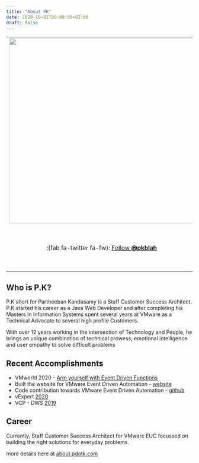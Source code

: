 ```yaml
---
title: "About PK"
date: 2020-10-01T00:00:00+02:00
draft: false
---
```


<div id="twitter-feed-auto" style="position: absolute; margin-top: 0.75rem;right: -260px">
    <a class="twitter-timeline" data-width="250" data-height="900" data-dnt="true" data-chrome="noborders nofooter noheader" href="https://twitter.com/pkblah?ref_src=twsrc%5Etfw">Tweets by pkblah</a> <script async src="https://platform.twitter.com/widgets.js" charset="utf-8"></script> 
</div>

<table>
<tr>

<td style="border:none; width:25%;">
    <image src="/img/about/author-pk.JPG" src-s="/img/about/author-pk.JPG" width="500" class="blueglow" />
</td>

<td colspan="3" style="border:none">
    {{< mapbox lng=-122.20068 lat=47.61038 zoom=12 >}}
</td>

</tr>
<tr>

<td colspan="1" style="border:none;text-align:center;"> :(fab fa-twitter fa-fw): <a href="https://twitter.com/pkblah" target="_blank">Follow <b>@pkblah</b></a> </td> 
<td colspan="1" style="border:none;text-align:center;"> :(fab fa-github fa-fw): <a href="https://github.com/pksrc" target="_blank">Follow <b>@pksrc</b></a> </td>
<td colspan="1" style="border:none;text-align:center;"> :(fab fa-linkedin fa-fw): <a href="https://www.linkedin.com/in/pky" target="_blank">Connect on <b>LinkedIn</b></a> </td> 
<td colspan="1" style="border:none;text-align:center;"> 

:(fas fa-envelope fa-fw): [Email PK](mailto{?:}partheeban.kandasamy@gmail.com) 

</td> 
</tr>
</table>

## Who is P.K?

P.K short for Partheeban Kandasamy is a Staff Customer Success Architect. P.K started his career as a Java Web Developer and after completing his Masters in Information Systems spent several years at VMware as a Technical Advocate to several high profile Customers. 

With over 12 years working in the intersection of Technology and People, he brings an unique combination of technical prowess, emotional intelligence and user empathy to solve difficult problems


## Recent Accomplishments

- VMworld 2020 - [Arm yourself with Event Driven Functions](https://www.vmworld.com/en/video-library/video-landing.html?sessionid=15863800295950014HrA)
- Built the website for VMware Event Driven Automation - [website](https://vmweventbroker.io)
- Code contribution towards VMware Event Driven Automation - [github](https://github.com/vmware-samples/vcenter-event-broker-appliance/commits?author=pksrc)
- vExpert [2020](https://vexpert.vmware.com/directory/6554)
- VCP - DWS [2019](https://www.youracclaim.com/badges/aaebc3f5-ad45-4639-859a-734b1e9d8393)

## Career 

Currently, Staff Customer Success Architect for VMware EUC focussed on building the right solutions for everyday problems. 

more details here at [about.pdotk.com](https://about.pdotk.com)




